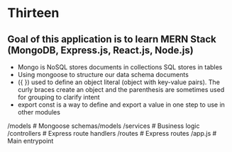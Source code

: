 # Thirteen

## Goal of this application is to learn MERN Stack (MongoDB, Express.js, React.js, Node.js)

- Mongo is NoSQL stores documents in collections SQL stores in tables
- Using mongoose to structure our data schema documents
- ({ }) used to define an object literal (object with key-value pairs). The curly braces create an object and the parenthesis are sometimes used for grouping to clarify intent 
- export const is a way to define and export a value in one step to use in other modules 

/models       # Mongoose schemas/models
/services     # Business logic
/controllers  # Express route handlers
/routes       # Express routes
/app.js       # Main entrypoint
